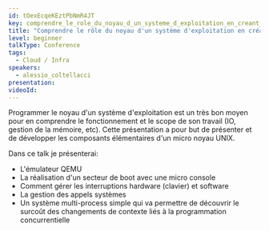 ```yaml
---
id: tOexEcqeKEztPbNmR4JT
key: comprendre_le_role_du_noyau_d_un_systeme_d_exploitation_en_creant_un_from_scratch
title: "Comprendre le rôle du noyau d'un système d'exploitation en créant un from scratch"
level: beginner
talkType: Conference 
tags:
  - Cloud / Infra
speakers:
  - alessio_coltellacci
presentation:
videoId:
---
```

Programmer le noyau d'un système d'exploitation est un très bon moyen pour en comprendre le fonctionnement et le scope de son travail (IO, gestion de la mémoire, etc).
Cette présentation a pour but de présenter et de développer les composants élémentaires d'un micro noyau UNIX.

Dans ce talk je présenterai:
- L'émulateur QEMU
- La réalisation d'un secteur de boot avec une micro console
- Comment gérer les interruptions hardware (clavier) et software
- La gestion des appels systèmes
- Un système multi-process simple qui va permettre de découvrir le surcoût des changements de contexte liés à la programmation concurrentielle
